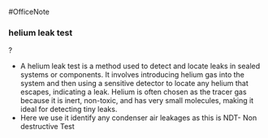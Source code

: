 #OfficeNote

### helium leak test
?
- A helium leak test is a method used to detect and locate leaks in sealed systems or components. It involves introducing helium gas into the system and then using a sensitive detector to locate any helium that escapes, indicating a leak. Helium is often chosen as the tracer gas because it is inert, non-toxic, and has very small molecules, making it ideal for detecting tiny leaks.
- Here we use it identify any condenser air leakages as this is NDT- Non destructive Test
<!--SR:!2024-07-09,6,250-->